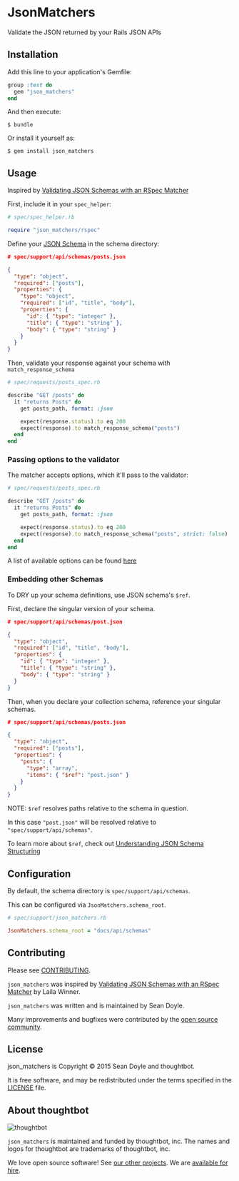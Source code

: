 # JsonMatchers

Validate the JSON returned by your Rails JSON APIs

## Installation

Add this line to your application's Gemfile:

```ruby
group :test do
  gem "json_matchers"
end
```

And then execute:

    $ bundle

Or install it yourself as:

    $ gem install json_matchers

## Usage

Inspired by [Validating JSON Schemas with an RSpec Matcher](http://robots.thoughtbot.com/validating-json-schemas-with-an-rspec-matcher)

First, include it in your `spec_helper`:

```ruby
# spec/spec_helper.rb

require "json_matchers/rspec"
```

Define your [JSON Schema](http://json-schema.org/example1.html) in the schema directory:

```json
# spec/support/api/schemas/posts.json

{
  "type": "object",
  "required": ["posts"],
  "properties": {
    "type": "object",
    "required": ["id", "title", "body"],
    "properties": {
      "id": { "type": "integer" },
      "title": { "type": "string" },
      "body": { "type": "string" }
    }
  }
}
```

Then, validate your response against your schema with `match_response_schema`

```ruby
# spec/requests/posts_spec.rb

describe "GET /posts" do
  it "returns Posts" do
    get posts_path, format: :json

    expect(response.status).to eq 200
    expect(response).to match_response_schema("posts")
  end
end
```

### Passing options to the validator

The matcher accepts options, which it'll pass to the validator:

```ruby
# spec/requests/posts_spec.rb

describe "GET /posts" do
  it "returns Posts" do
    get posts_path, format: :json

    expect(response.status).to eq 200
    expect(response).to match_response_schema("posts", strict: false)
  end
end
```

A list of available options can be found [here][options]

[options]: https://github.com/ruby-json-schema/json-schema/blob/2.2.4/lib/json-schema/validator.rb#L160-L162

### Embedding other Schemas

To DRY up your schema definitions, use JSON schema's `$ref`.

First, declare the singular version of your schema.

```json
# spec/support/api/schemas/post.json

{
  "type": "object",
  "required": ["id", "title", "body"],
  "properties": {
    "id": { "type": "integer" },
    "title": { "type": "string" },
    "body": { "type": "string" }
  }
}
```

Then, when you declare your collection schema, reference your singular schemas.

```json
# spec/support/api/schemas/posts.json

{
  "type": "object",
  "required": ["posts"],
  "properties": {
    "posts": {
      "type": "array",
      "items": { "$ref": "post.json" }
    }
  }
}
```

NOTE: `$ref` resolves paths relative to the schema in question.

In this case `"post.json"` will be resolved relative to
`"spec/support/api/schemas"`.

To learn more about `$ref`, check out [Understanding JSON Schema Structuring](http://spacetelescope.github.io/understanding-json-schema/structuring.html)

## Configuration

By default, the schema directory is `spec/support/api/schemas`.

This can be configured via `JsonMatchers.schema_root`.


```ruby
# spec/support/json_matchers.rb

JsonMatchers.schema_root = "docs/api/schemas"
```

## Contributing

Please see [CONTRIBUTING].

`json_matchers` was inspired by [Validating JSON Schemas with an
RSpec Matcher][blog post] by Laila Winner.

`json_matchers` was written and is maintained by Sean Doyle.

Many improvements and bugfixes were contributed by the [open source community].

[blog post]: https://robots.thoughtbot.com/validating-json-schemas-with-an-rspec-matcher
[CONTRIBUTING]: https://github.com/thoughtbot/json_matchers/blob/master/CONTRIBUTING.md
[open source community]: https://github.com/thoughtbot/json_matchers/graphs/contributors

## License

json_matchers is Copyright © 2015 Sean Doyle and thoughtbot.

It is free software, and may be redistributed under the terms specified in the
[LICENSE] file.

[LICENSE]: LICENSE.txt

## About thoughtbot

![thoughtbot](https://thoughtbot.com/logo.png)

`json_matchers` is maintained and funded by thoughtbot, inc.
The names and logos for thoughtbot are trademarks of thoughtbot, inc.

We love open source software!
See [our other projects][community].
We are [available for hire][hire].

[community]: https://thoughtbot.com/community?utm_source=github
[hire]: https://thoughtbot.com?utm_source=github
